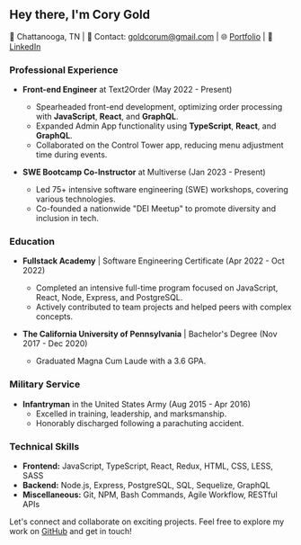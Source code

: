 ## Hey there, I'm Cory Gold

📍 Chattanooga, TN |
📧 Contact: goldcorum@gmail.com |
🌐 [Portfolio](https://corygold.dev) |
👔 [LinkedIn](https://linkedin.com/in/corygold)

### Professional Experience

- **Front-end Engineer** at Text2Order (May 2022 - Present)
  - Spearheaded front-end development, optimizing order processing with **JavaScript**, **React**, and **GraphQL**.
  - Expanded Admin App functionality using **TypeScript**, **React**, and **GraphQL**.
  - Collaborated on the Control Tower app, reducing menu adjustment time during events.

- **SWE Bootcamp Co-Instructor** at Multiverse (Jan 2023 - Present)
  - Led 75+ intensive software engineering (SWE) workshops, covering various technologies.
  - Co-founded a nationwide "DEI Meetup" to promote diversity and inclusion in tech.

### Education

- **Fullstack Academy** | Software Engineering Certificate (Apr 2022 - Oct 2022)
  - Completed an intensive full-time program focused on JavaScript, React, Node, Express, and PostgreSQL.
  - Actively contributed to team projects and helped peers with complex concepts.

- **The California University of Pennsylvania** | Bachelor's Degree (Nov 2017 - Dec 2020)
  - Graduated Magna Cum Laude with a 3.6 GPA.

### Military Service

- **Infantryman** in the United States Army (Aug 2015 - Apr 2016)
  - Excelled in training, leadership, and marksmanship.
  - Honorably discharged following a parachuting accident.

### Technical Skills

- **Frontend:** JavaScript, TypeScript, React, Redux, HTML, CSS, LESS, SASS
- **Backend:** Node.js, Express, PostgreSQL, SQL, Sequelize, GraphQL
- **Miscellaneous:** Git, NPM, Bash Commands, Agile Workflow, RESTful APIs

Let's connect and collaborate on exciting projects. Feel free to explore my work on [GitHub](https://github.com/corumgold) and get in touch!
